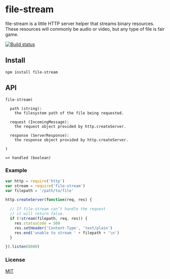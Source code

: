 # file-stream
file-stream is a little HTTP server helper that streams binary resources. These resources will commonly be audio or video, but any type of file is fair game.

[![Build status](https://travis-ci.org/michaelrhodes/file-stream.png?branch=master)](https://travis-ci.org/michaelrhodes/file-stream)

## Install
```
npm install file-stream
```

## API
``` 
file-stream(
 
  path (string):
    the filesystem path of the file being requested.

  request (IncomingMessage):
    the request object provided by http.createServer.

  response (ServerResponse):
    the response object provided by http.createServer.

)

=> handled (boolean)
```

### Example
``` js
var http = require('http')
var stream = require('file-stream')
var filepath = '/path/to/file'

http.createServer(function(req, res) {

  // If file-stream can’t handle the request 
  // it will return false.
  if (!stream(filepath, req, res)) {
    res.statusCode = 500
    res.setHeader('Content-Type', 'text/plain')
    res.end('unable to stream ' + filepath + '\n')
  }

}).listen(8080)
```

### License
[MIT](http://opensource.org/licenses/MIT)
